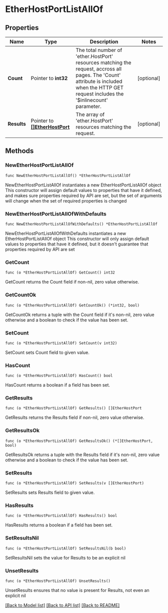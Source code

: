 # EtherHostPortListAllOf

## Properties

Name | Type | Description | Notes
------------ | ------------- | ------------- | -------------
**Count** | Pointer to **int32** | The total number of &#39;ether.HostPort&#39; resources matching the request, accross all pages. The &#39;Count&#39; attribute is included when the HTTP GET request includes the &#39;$inlinecount&#39; parameter. | [optional] 
**Results** | Pointer to [**[]EtherHostPort**](EtherHostPort.md) | The array of &#39;ether.HostPort&#39; resources matching the request. | [optional] 

## Methods

### NewEtherHostPortListAllOf

`func NewEtherHostPortListAllOf() *EtherHostPortListAllOf`

NewEtherHostPortListAllOf instantiates a new EtherHostPortListAllOf object
This constructor will assign default values to properties that have it defined,
and makes sure properties required by API are set, but the set of arguments
will change when the set of required properties is changed

### NewEtherHostPortListAllOfWithDefaults

`func NewEtherHostPortListAllOfWithDefaults() *EtherHostPortListAllOf`

NewEtherHostPortListAllOfWithDefaults instantiates a new EtherHostPortListAllOf object
This constructor will only assign default values to properties that have it defined,
but it doesn't guarantee that properties required by API are set

### GetCount

`func (o *EtherHostPortListAllOf) GetCount() int32`

GetCount returns the Count field if non-nil, zero value otherwise.

### GetCountOk

`func (o *EtherHostPortListAllOf) GetCountOk() (*int32, bool)`

GetCountOk returns a tuple with the Count field if it's non-nil, zero value otherwise
and a boolean to check if the value has been set.

### SetCount

`func (o *EtherHostPortListAllOf) SetCount(v int32)`

SetCount sets Count field to given value.

### HasCount

`func (o *EtherHostPortListAllOf) HasCount() bool`

HasCount returns a boolean if a field has been set.

### GetResults

`func (o *EtherHostPortListAllOf) GetResults() []EtherHostPort`

GetResults returns the Results field if non-nil, zero value otherwise.

### GetResultsOk

`func (o *EtherHostPortListAllOf) GetResultsOk() (*[]EtherHostPort, bool)`

GetResultsOk returns a tuple with the Results field if it's non-nil, zero value otherwise
and a boolean to check if the value has been set.

### SetResults

`func (o *EtherHostPortListAllOf) SetResults(v []EtherHostPort)`

SetResults sets Results field to given value.

### HasResults

`func (o *EtherHostPortListAllOf) HasResults() bool`

HasResults returns a boolean if a field has been set.

### SetResultsNil

`func (o *EtherHostPortListAllOf) SetResultsNil(b bool)`

 SetResultsNil sets the value for Results to be an explicit nil

### UnsetResults
`func (o *EtherHostPortListAllOf) UnsetResults()`

UnsetResults ensures that no value is present for Results, not even an explicit nil

[[Back to Model list]](../README.md#documentation-for-models) [[Back to API list]](../README.md#documentation-for-api-endpoints) [[Back to README]](../README.md)


